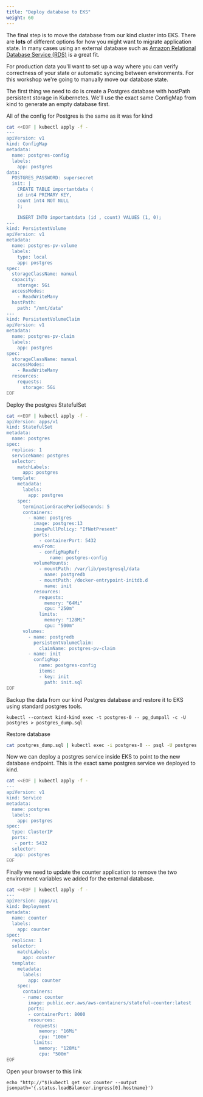 ```yaml
---
title: "Deploy database to EKS"
weight: 60
---
```


The final step is to move the database from our kind cluster into EKS.
There are **lots** of different options for how you might want to migrate application state.
In many cases using an external database such as [Amazon Relational Database Service (RDS)](https://aws.amazon.com/rds/) is a great fit.

For production data you'll want to set up a way where you can verify correctness of your state or automatic syncing between environments.
For this workshop we're going to manually move our database state.

The first thing we need to do is create a Postgres database with hostPath persistent storage in Kubernetes.
We'll use the exact same ConfigMap from kind to generate an empty database first.

All of the config for Postgres is the same as it was for kind

```bash
cat <<EOF | kubectl apply -f - 
---
apiVersion: v1
kind: ConfigMap
metadata:
  name: postgres-config
  labels:
    app: postgres
data:
  POSTGRES_PASSWORD: supersecret
  init: |
    CREATE TABLE importantdata (
    id int4 PRIMARY KEY,
    count int4 NOT NULL
    );

    INSERT INTO importantdata (id , count) VALUES (1, 0);
---
kind: PersistentVolume
apiVersion: v1
metadata:
  name: postgres-pv-volume
  labels:
    type: local
    app: postgres
spec:
  storageClassName: manual
  capacity:
    storage: 5Gi
  accessModes:
    - ReadWriteMany
  hostPath:
    path: "/mnt/data"
---
kind: PersistentVolumeClaim
apiVersion: v1
metadata:
  name: postgres-pv-claim
  labels:
    app: postgres
spec:
  storageClassName: manual
  accessModes:
    - ReadWriteMany
  resources:
    requests:
      storage: 5Gi
EOF
```

Deploy the postgres StatefulSet

```bash
cat <<EOF | kubectl apply -f - 
apiVersion: apps/v1
kind: StatefulSet
metadata:
  name: postgres
spec:
  replicas: 1
  serviceName: postgres
  selector:
    matchLabels:
      app: postgres
  template:
    metadata:
      labels:
        app: postgres
    spec:
      terminationGracePeriodSeconds: 5
      containers:
        - name: postgres
          image: postgres:13
          imagePullPolicy: "IfNotPresent"
          ports:
            - containerPort: 5432
          envFrom:
            - configMapRef:
                name: postgres-config
          volumeMounts:
            - mountPath: /var/lib/postgresql/data
              name: postgredb
            - mountPath: /docker-entrypoint-initdb.d
              name: init
          resources:
            requests:
              memory: "64Mi"
              cpu: "250m"
            limits:
              memory: "128Mi"
              cpu: "500m"
      volumes:
        - name: postgredb
          persistentVolumeClaim:
            claimName: postgres-pv-claim
        - name: init
          configMap:
            name: postgres-config
            items:
            - key: init
              path: init.sql
EOF
```

Backup the data from our kind Postgres database and restore it to EKS using standard postgres tools.

```
kubectl --context kind-kind exec -t postgres-0 -- pg_dumpall -c -U postgres > postgres_dump.sql
```

Restore database

```bash
cat postgres_dump.sql | kubectl exec -i postgres-0 -- psql -U postgres
```

Now we can deploy a postgres service inside EKS to point to the new database endpoint.
This is the exact same postgres service we deployed to kind.

```bash
cat <<EOF | kubectl apply -f - 
---
apiVersion: v1
kind: Service
metadata:
  name: postgres
  labels:
    app: postgres
spec:
  type: ClusterIP
  ports:
   - port: 5432
  selector:
   app: postgres
EOF
```

Finally we need to update the counter application to remove the two environment variables we added for the external database.

```bash
cat <<EOF | kubectl apply -f - 
---
apiVersion: apps/v1
kind: Deployment
metadata:
  name: counter
  labels:
    app: counter
spec:
  replicas: 1
  selector:
    matchLabels:
      app: counter
  template:
    metadata:
      labels:
        app: counter
    spec:
      containers:
      - name: counter
        image: public.ecr.aws/aws-containers/stateful-counter:latest
        ports:
        - containerPort: 8000
        resources:
          requests:
            memory: "16Mi"
            cpu: "100m"
          limits:
            memory: "128Mi"
            cpu: "500m"
EOF
```

Open your browser to this link

```
echo "http://"$(kubectl get svc counter --output jsonpath='{.status.loadBalancer.ingress[0].hostname}')
```
